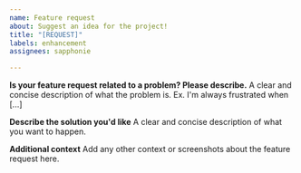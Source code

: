 ```yaml
---
name: Feature request
about: Suggest an idea for the project!
title: "[REQUEST]"
labels: enhancement
assignees: sapphonie

---
```


**Is your feature request related to a problem? Please describe.**
A clear and concise description of what the problem is. Ex. I'm always frustrated when [...]

**Describe the solution you'd like**
A clear and concise description of what you want to happen.

**Additional context**
Add any other context or screenshots about the feature request here.
